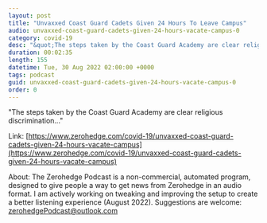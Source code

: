 ```yaml
---
layout: post
title: "Unvaxxed Coast Guard Cadets Given 24 Hours To Leave Campus"
audio: unvaxxed-coast-guard-cadets-given-24-hours-vacate-campus-0
category: covid-19
desc: "&quot;The steps taken by the Coast Guard Academy are clear religious discrimination...&quot;"
duration: 00:02:35
length: 155
datetime: Tue, 30 Aug 2022 02:00:00 +0000
tags: podcast
guid: unvaxxed-coast-guard-cadets-given-24-hours-vacate-campus-0
order: 0
---
```

&quot;The steps taken by the Coast Guard Academy are clear religious discrimination...&quot;

Link: [https://www.zerohedge.com/covid-19/unvaxxed-coast-guard-cadets-given-24-hours-vacate-campus](https://www.zerohedge.com/covid-19/unvaxxed-coast-guard-cadets-given-24-hours-vacate-campus)

About: The Zerohedge Podcast is a non-commercial, automated program, designed to give people a way to get news from Zerohedge in an audio format.  I am actively working on tweaking and improving the setup to create a better listening experience (August 2022).  Suggestions are welcome: [zerohedgePodcast@outlook.com](mailto:zerohedgePodcast@outlook.com)